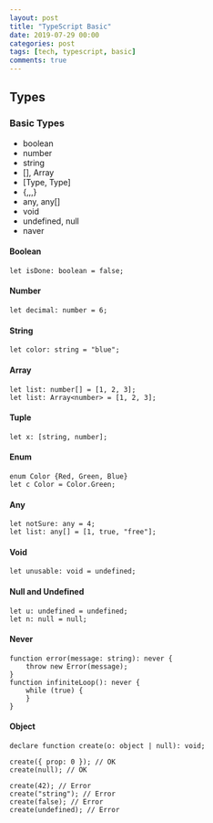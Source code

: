 ```yaml
---
layout: post
title: "TypeScript Basic"
date: 2019-07-29 00:00
categories: post
tags: [tech, typescript, basic]
comments: true
---
```


## Types

### Basic Types
 - boolean
 - number
 - string
 - [], Array<Type>
 - [Type, Type]
 - {,,,}
 - any, any[]
 - void
 - undefined, null
 - naver


#### Boolean
```
let isDone: boolean = false;
```

#### Number
```
let decimal: number = 6;
```


#### String
```
let color: string = "blue";
```


#### Array
```
let list: number[] = [1, 2, 3];
let list: Array<number> = [1, 2, 3];
```


#### Tuple
```
let x: [string, number];

```


#### Enum
```
enum Color {Red, Green, Blue}
let c Color = Color.Green;
```


#### Any
```
let notSure: any = 4;
let list: any[] = [1, true, "free"];
```


#### Void
```
let unusable: void = undefined;
```


#### Null and Undefined
```
let u: undefined = undefined;
let n: null = null;
```


#### Never
```
function error(message: string): never {
    throw new Error(message);
}
function infiniteLoop(): never {
    while (true) {
    }
}

```


#### Object
```
declare function create(o: object | null): void;

create({ prop: 0 }); // OK
create(null); // OK

create(42); // Error
create("string"); // Error
create(false); // Error
create(undefined); // Error
```
